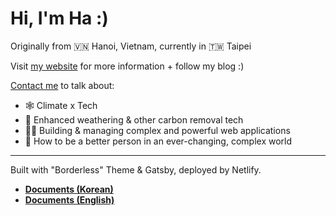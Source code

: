 # Hi, I'm Ha :)
Originally from 🇻🇳 Hanoi, Vietnam, currently in 🇹🇼 Taipei 

Visit [my website](https://sherlockieee.netlify.app/) for more information + follow my blog :)

[Contact me](mailto:phuonghatrannguyen00@gmail.com) to talk about:
- 🕸️ Climate x Tech
- 🌱 Enhanced weathering & other carbon removal tech
- 👩‍💻 Building & managing complex and powerful web applications 
- 🧑‍ How to be a better person in an ever-changing, complex world

---
Built with "Borderless" Theme & Gatsby, deployed by Netlify.
- **[Documents (Korean)](<https://github.com/junhobaik/junhobaik.github.io/wiki/Document-(Borderless)>)**  
- **[Documents (English)](<https://github.com/junhobaik/junhobaik.github.io/wiki/Document-(Borderless,-en)>)**
